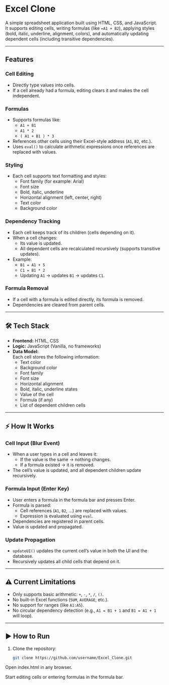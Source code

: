 # Excel Clone  

A simple spreadsheet application built using HTML, CSS, and JavaScript.  
It supports editing cells, writing formulas (like `=A1 + B2`), applying styles (bold, italic, underline, alignment, colors), and automatically updating dependent cells (including transitive dependencies).  

---

## Features  

### Cell Editing  
- Directly type values into cells.  
- If a cell already had a formula, editing clears it and makes the cell independent.  

### Formulas  
- Supports formulas like:  
  - `A1 + B1`  
  - `A1 * 2`  
  - `( A1 + B1 ) * 3`  
- References other cells using their Excel-style address (`A1`, `B2`, etc.).  
- Uses `eval()` to calculate arithmetic expressions once references are replaced with values.  

### Styling  
- Each cell supports text formatting and styles:  
  - Font family (for example: Arial)  
  - Font size  
  - Bold, italic, underline  
  - Horizontal alignment (left, center, right)  
  - Text color  
  - Background color  

### Dependency Tracking  
- Each cell keeps track of its children (cells depending on it).  
- When a cell changes:  
  - Its value is updated.  
  - All dependent cells are recalculated recursively (supports transitive updates).  
- Example:  
  - `B1 = A1 + 5`  
  - `C1 = B1 * 2`  
  - Updating `A1` → updates `B1` → updates `C1`.  

### Formula Removal  
- If a cell with a formula is edited directly, its formula is removed.  
- Dependencies are cleared from parent cells.  

---

## 🛠️ Tech Stack  

- **Frontend:** HTML, CSS  
- **Logic:** JavaScript (Vanilla, no frameworks)  
- **Data Model:**  
  Each cell stores the following information:  
  - Text color  
  - Background color  
  - Font family  
  - Font size  
  - Horizontal alignment  
  - Bold, italic, underline states  
  - Value of the cell  
  - Formula (if any)  
  - List of dependent children cells  

---

## ⚡ How It Works  

### Cell Input (Blur Event)  
- When a user types in a cell and leaves it:  
  - If the value is the same → nothing changes.  
  - If a formula existed → it is removed.  
- The cell’s value is updated, and all dependent children update recursively.  

### Formula Input (Enter Key)  
- User enters a formula in the formula bar and presses Enter.  
- Formula is parsed:  
  - Cell references (`A1`, `B2`, …) are replaced with values.  
  - Expression is evaluated using `eval`.  
- Dependencies are registered in parent cells.  
- Value is updated and propagated.  

### Update Propagation  
- `updateUI()` updates the current cell’s value in both the UI and the database.  
- Recursively updates all child cells that depend on it.  

---

## ⚠️ Current Limitations

- Only supports basic arithmetic: `+`, `-`, `*`, `/`, `()`.  
- No built-in Excel functions (`SUM`, `AVERAGE`, etc.).  
- No support for ranges (like `A1:A5`).  
- No circular dependency detection (e.g., `A1 = B1 + 1` and `B1 = A1 + 1` will loop).  

---

## ▶️ How to Run

1. Clone the repository:  
   ```bash
   git clone https://github.com/username/Excel_Clone.git
   ```

Open index.html in any browser.

Start editing cells or entering formulas in the formula bar.
